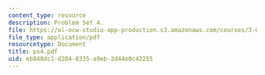 ```yaml
---
content_type: resource
description: Problem Set 4.
file: https://ol-ocw-studio-app-production.s3.amazonaws.com/courses/3-063-polymer-physics-spring-2007/eb848dc1d2848335a9eb2d44e0c42255_ps4.pdf
file_type: application/pdf
resourcetype: Document
title: ps4.pdf
uid: eb848dc1-d284-8335-a9eb-2d44e0c42255
---
```

